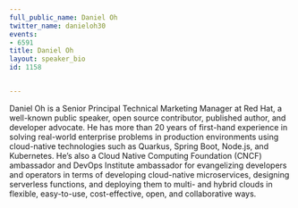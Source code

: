 ---
full_public_name: Daniel Oh
twitter_name: danieloh30
events:
- 6591
title: Daniel Oh
layout: speaker_bio
id: 1158

---
Daniel Oh is a Senior Principal Technical Marketing Manager at Red Hat, a well-known public speaker, open source contributor, published author, and developer advocate. He has more than 20 years of first-hand experience in solving real-world enterprise problems in production environments using cloud-native technologies such as Quarkus, Spring Boot, Node.js, and Kubernetes. He’s also a Cloud Native Computing Foundation (CNCF) ambassador and DevOps Institute ambassador for evangelizing developers and operators in terms of developing cloud-native microservices, designing serverless functions, and deploying them to multi- and hybrid clouds in flexible, easy-to-use, cost-effective, open, and collaborative ways.